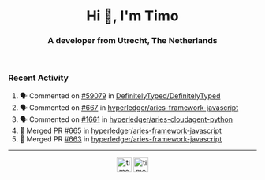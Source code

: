 <h1 align="center">Hi 👋, I'm Timo</h1>
<h3 align="center">A developer from Utrecht, The Netherlands</h3>
<br/>
<!-- https://github.com/rahuldkjain/github-profile-readme-generator --!>

<!--  <p align="left"><img src="https://github-readme-stats.vercel.app/api?username=timoglastra&show_icons=true&count_private=true&" alt="timoglastra" /></p> --!>

<!--
Github language stats
<p align="left"><img src="https://github-readme-stats.vercel.app/api/top-langs/?username=timoglastra&layout=compact" alt="timoglastra" /><p>
-->

<!-- Codestats language stats -->
<!-- <p align="left"><img src="https://codestats-readme.vercel.app/api/top-langs/?username=timoglastra&layout=compact&language_count=12" alt="timoglastra" /><p>    --!>
  
<h3>Recent Activity</h3>

<!--START_SECTION:activity-->
1. 🗣 Commented on [#59079](https://github.com/DefinitelyTyped/DefinitelyTyped/issues/59079) in [DefinitelyTyped/DefinitelyTyped](https://github.com/DefinitelyTyped/DefinitelyTyped)
2. 🗣 Commented on [#667](https://github.com/hyperledger/aries-framework-javascript/issues/667) in [hyperledger/aries-framework-javascript](https://github.com/hyperledger/aries-framework-javascript)
3. 🗣 Commented on [#1661](https://github.com/hyperledger/aries-cloudagent-python/issues/1661) in [hyperledger/aries-cloudagent-python](https://github.com/hyperledger/aries-cloudagent-python)
4. 🎉 Merged PR [#665](https://github.com/hyperledger/aries-framework-javascript/pull/665) in [hyperledger/aries-framework-javascript](https://github.com/hyperledger/aries-framework-javascript)
5. 🎉 Merged PR [#663](https://github.com/hyperledger/aries-framework-javascript/pull/663) in [hyperledger/aries-framework-javascript](https://github.com/hyperledger/aries-framework-javascript)
<!--END_SECTION:activity-->

---

<p align="center">
<a href="https://twitter.com/timoglastra" target="blank"><img align="center" src="https://cdn.jsdelivr.net/npm/simple-icons@3.0.1/icons/twitter.svg" alt="timoglastra" height="30" width="30" /></a>
<a href="https://linkedin.com/in/timoglastra" target="blank"><img align="center" src="https://cdn.jsdelivr.net/npm/simple-icons@3.0.1/icons/linkedin.svg" alt="timoglastra" height="30" width="30" /></a>
</p>



